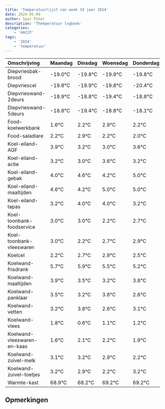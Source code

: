 ```yaml
---
title: 'Temperatuurlijst van week 19 jaar 2024'
date: 2024-05-09
author: Spar Pater
description: 'Themperatuur logboek'
categories:
    - 'HACCP'
tags:
    - '2024'
    - 'temperatuur'
---
```

|Omschrijving|Maandag|Dinsdag|Woensdag|Donderdag|Vrijdag|Zaterdag|Zondag|
|:---|:---|:---|:---|:---|:---|:---|:---|
|Diepvriesbak-brood|-19.0°C|-19.8°C|-19.9°C|-19.8°C| | | |
|Diepvriescel|-19.8°C|-19.9°C|-19.8°C|-20.4°C| | | |
|Diepvrieswand-2deurs|-18.9°C|-18.8°C|-19.4°C|-18.8°C| | | |
|Diepvrieswand-5deurs|-18.8°C|-19.4°C|-18.8°C|-18.1°C| | | |
|Food-koelwerkbank|1.6°C|2.2°C|2.9°C|2.2°C| | | |
|Food-saladiare|2.2°C|2.9°C|2.2°C|2.0°C| | | |
|Koel-eiland-AGF|3.9°C|3.2°C|3.0°C|3.6°C| | | |
|Koel-eiland-actie|3.2°C|3.0°C|3.6°C|3.2°C| | | |
|Koel-eiland-gebak|4.0°C|4.6°C|4.2°C|5.0°C| | | |
|Koel-eiland-maaltijden|4.6°C|4.2°C|5.0°C|5.0°C| | | |
|Koel-eiland-tapas|3.2°C|4.0°C|4.0°C|3.2°C| | | |
|Koel-toonbank-foodservice|3.0°C|3.0°C|2.2°C|2.7°C| | | |
|Koel-toonbank-vleeswaren|3.0°C|2.2°C|2.7°C|2.9°C| | | |
|Koelcel|2.2°C|2.7°C|2.9°C|2.5°C| | | |
|Koelwand-frisdrank|5.7°C|5.9°C|5.5°C|5.2°C| | | |
|Koelwand-maaltijden|3.9°C|3.5°C|3.2°C|3.8°C| | | |
|Koelwand-panklaar|3.5°C|3.2°C|3.8°C|2.6°C| | | |
|Koelwand-vetten|3.2°C|3.8°C|2.6°C|3.1°C| | | |
|Koelwand-vlees|1.8°C|0.6°C|1.1°C|1.2°C| | | |
|Koelwand-vleeswaren-en-kaas|1.6°C|2.1°C|2.2°C|1.9°C| | | |
|Koelwand-zuivel-melk|3.1°C|3.2°C|2.9°C|2.2°C| | | |
|Koelwand-zuivel-toetjes|3.2°C|2.9°C|2.2°C|3.2°C| | | |
|Warmte-kast|68.9°C|68.2°C|69.2°C|69.2°C| | | |

## Opmerkingen



